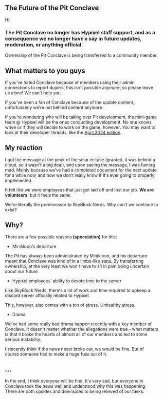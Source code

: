 ## The Future of the Pit Conclave

Hi!

### The Pit Conclave no longer has Hypixel staff support, and as a consequence we no longer have a say in future updates, moderation, or anything official.

Ownership of the Pit Conclave is being transferred to a community member.

## What matters to you guys

If you've hated Conclave because of members using their admin connections to
report dupers, this isn't possible anymore, so please leave us alone! We can't
help you.

If you've been a fan of Conclave because of the update content, unfortunately
we're not behind content anymore.

If you're wondering who will be taking over Pit development,
the mini-game team @ Hypixel will be the ones conducting development.
No one knows when or if they will decide to work on the game, however.
You may want to look at their developer threads, like the
[April 2024 edition](https://hypixel.net/threads/minigame-developer-update-april-2024.5612742/).

## My reaction

I got the message at the peak of the solar eclipse 
(granted, it was behind a cloud, so it wasn't a big deal), and upon
seeing the message, I was fuming mad.
Mainly because we've had a completed document for the next update for a while now,
and now we don't really know if it's ever going to properly implemented.

It felt like we were employees that just got laid off and lost our job.
**We are volunteers**, but it feels the same.

We're literally the predecessor to SkyBlock Nerds. Why can't we continue to exist?

## Why?

There are a few possible reasons **(speculation)** for this:

- Minikloon's departure

The Pit has always been administrated by Minikloon, and his departure meant that
Conclave was kind of in a limbo-like state. By transferring ownership, at the very
least we won't have to sit in pain being uncertain about our future.

- Hypixel employees' ability to devote time to the server

Like SkyBlock Nerds, there's a lot of work and time required to upkeep
a discord server officially related to Hypixel. 

This, however, also comes with a ton of stress. Unhealthy stress.

- Drama

We've had some really bad drama happen recently with a key member of Conclave.
It doesn't matter whether the allegations were true - what matters is that it 
broke the hearts of almost all of our members and led to some serious instability.

I sincerely think if the news never broke out, we would be fine.
But of course someone had to make a huge fuss out of it.

## ...

In the end, I think everyone will be fine. It's very sad, but everyone 
in Conclave took the news well and understood why this was happening.
There are both upsides and downsides to being relieved of our tasks.
